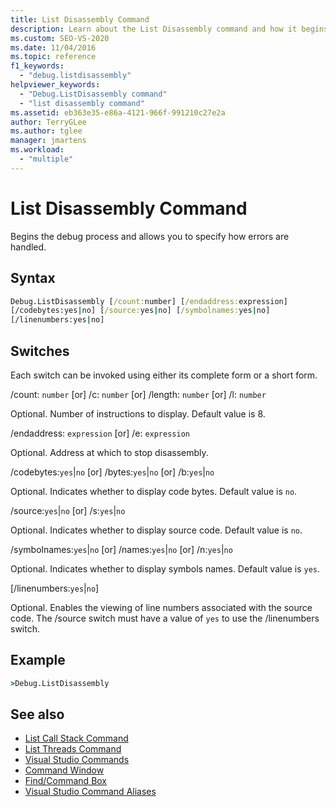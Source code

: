 ```yaml
---
title: List Disassembly Command
description: Learn about the List Disassembly command and how it begins the debug process and allows you to specify how errors are handled.
ms.custom: SEO-VS-2020
ms.date: 11/04/2016
ms.topic: reference
f1_keywords:
  - "debug.listdisassembly"
helpviewer_keywords:
  - "Debug.ListDisassembly command"
  - "list disassembly command"
ms.assetid: eb363e35-e86a-4121-966f-991210c27e2a
author: TerryGLee
ms.author: tglee
manager: jmartens
ms.workload:
  - "multiple"
---
```

# List Disassembly Command
Begins the debug process and allows you to specify how errors are handled.

## Syntax

```cmd
Debug.ListDisassembly [/count:number] [/endaddress:expression]
[/codebytes:yes|no] [/source:yes|no] [/symbolnames:yes|no]
[/linenumbers:yes|no]
```

## Switches
Each switch can be invoked using either its complete form or a short form.

/count: `number` [or] /c: `number` [or] /length: `number` [or] /l: `number`

Optional. Number of instructions to display. Default value is 8.

/endaddress: `expression` [or] /e: `expression`

Optional. Address at which to stop disassembly.

/codebytes:`yes`&#124;`no` [or] /bytes:`yes`&#124;`no` [or] /b:`yes`&#124;`no`

Optional. Indicates whether to display code bytes. Default value is `no`.

/source:`yes`&#124;`no` [or] /s:`yes`&#124;`no`

Optional. Indicates whether to display source code. Default value is `no`.

/symbolnames:`yes`&#124;`no` [or] /names:`yes`&#124;`no` [or] /n:`yes`&#124;`no`

Optional. Indicates whether to display symbols names. Default value is `yes`.

 [/linenumbers:`yes`&#124;`no`]

Optional. Enables the viewing of line numbers associated with the source code. The /source switch must have a value of `yes` to use the /linenumbers switch.

## Example

```cmd
>Debug.ListDisassembly
```

## See also

- [List Call Stack Command](../../ide/reference/list-call-stack-command.md)
- [List Threads Command](../../ide/reference/list-threads-command.md)
- [Visual Studio Commands](../../ide/reference/visual-studio-commands.md)
- [Command Window](../../ide/reference/command-window.md)
- [Find/Command Box](../../ide/find-command-box.md)
- [Visual Studio Command Aliases](../../ide/reference/visual-studio-command-aliases.md)